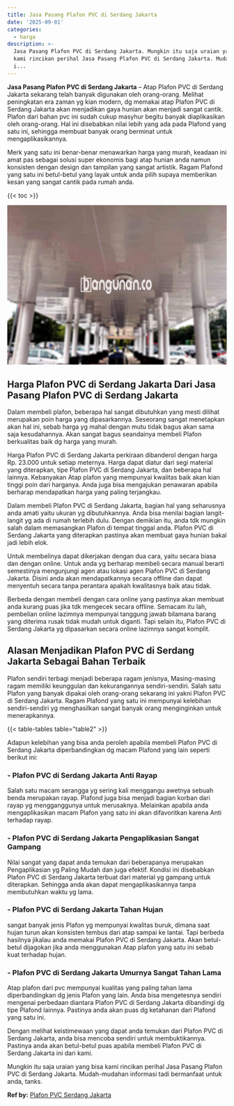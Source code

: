 ```yaml
---
title: Jasa Pasang Plafon PVC di Serdang Jakarta
date: '2025-09-01'
categories:
  - harga
description: >-
  Jasa Pasang Plafon PVC di Serdang Jakarta. Mungkin itu saja uraian yang bisa
  kami rincikan perihal Jasa Pasang Plafon PVC di Serdang Jakarta. Mudah-mudahan
  i...
---
```


**Jasa Pasang Plafon PVC di Serdang Jakarta** – Atap Plafon PVC di Serdang Jakarta sekarang telah banyak digunakan oleh orang-orang. Melihat peningkatan era zaman yg kian modern, dg memakai atap Plafon PVC di Serdang Jakarta akan menjadikan gaya hunian akan menjadi sangat cantik. Plafon dari bahan pvc ini sudah cukup masyhur begitu banyak diaplikasikan oleh orang-orang. Hal ini disebabkan nilai lebih yang ada pada Plafond yang satu ini, sehingga membuat banyak orang berminat untuk mengaplikasikannya.

Merk yang satu ini benar-benar menawarkan harga yang murah, keadaan ini amat pas sebagai solusi super ekonomis bagi atap hunian anda namun konsisten dengan design dan tampilan yang sangat artistik. Ragam Plafond yang satu ini betul-betul yang layak untuk anda pilih supaya memberikan kesan yang sangat cantik pada rumah anda.

{{< toc >}}

![Jasa Pasang Plafon PVC di Serdang Jakarta](/images/flafond-pvc-murah27.png)

## Harga Plafon PVC di Serdang Jakarta Dari Jasa Pasang Plafon PVC di Serdang Jakarta

Dalam membeli plafon, beberapa hal sangat dibutuhkan yang mesti dilihat merupakan poin harga yang dipasarkannya. Seseorang sangat menetapkan akan hal ini, sebab harga yg mahal dengan mutu tidak bagus akan sama saja kesudahannya. Akan sangat bagus seandainya membeli Plafon berkualitas baik dg harga yang murah.

Harga Plafon PVC di Serdang Jakarta perkiraan dibanderol dengan harga Rp. 23.000 untuk setiap meternya. Harga dapat diatur dari segi material yang diterapkan, tipe Plafon PVC di Serdang Jakarta, dan beberapa hal lainnya. Kebanyakan Atap plafon yang mempunyai kwalitas baik akan kian tinggi poin dari harganya. Anda juga bisa mengajukan penawaran apabila berharap mendapatkan harga yang paling terjangkau.

Dalam membeli Plafon PVC di Serdang Jakarta, bagian hal yang seharusnya anda amati yaitu ukuran yg dibutuhkannya. Anda bisa menilai bagian langit-langit yg ada di rumah terlebih dulu. Dengan demikian itu, anda tdk mungkin salah dalam memasangkan Plafon di tempat tinggal anda. Plafon PVC di Serdang Jakarta yang diterapkan pastinya akan membuat gaya hunian bakal jadi lebih elok.

Untuk membelinya dapat dikerjakan dengan dua cara, yaitu secara biasa dan dengan online. Untuk anda yg berharap membeli secara manual berarti semestinya mengunjungi agen atau lokasi agen Plafon PVC di Serdang Jakarta. Disini anda akan mendapatkannya secara offline dan dapat menyentuh secara tanpa perantara apakah kwalitasnya baik atau tidak.

Berbeda dengan membeli dengan cara online yang pastinya akan membuat anda kurang puas jika tdk mengecek secara offline. Semacam itu lah, pembelian online lazimnya mempunyai tanggung jawab bilamana barang yang diterima rusak tidak mudah untuk diganti. Tapi selain itu, Plafon PVC di Serdang Jakarta yg dipasarkan secara online lazimnya sangat komplit.

## Alasan Menjadikan Plafon PVC di Serdang Jakarta Sebagai Bahan Terbaik

Plafon sendiri terbagi menjadi beberapa ragam jenisnya, Masing-masing ragam memiliki keunggulan dan kekurangannya sendiri-sendiri. Salah satu Plafon yang banyak dipakai oleh orang-orang sekarang ini yakni Plafon PVC di Serdang Jakarta. Ragam Plafond yang satu ini mempunyai kelebihan sendiri-sendiri yg menghasilkan sangat banyak orang menginginkan untuk menerapkannya.

{{< table-tables table="table2" >}}

Adapun kelebihan yang bisa anda peroleh apabila membeli Plafon PVC di Serdang Jakarta diperbandingkan dg macam Plafond yang lain seperti berikut ini:

### \- Plafon PVC di Serdang Jakarta Anti Rayap

Salah satu macam serangga yg sering kali menggangu awetnya sebuah benda merupakan rayap. Plafond juga bisa menjadi bagian korban dari rayap yg mengganggunya untuk merusaknya. Melainkan apabila anda mengaplikasikan macam Plafon yang satu ini akan difavoritkan karena Anti terhadap rayap.

### \- Plafon PVC di Serdang Jakarta Pengaplikasian Sangat Gampang

Nilai sangat yang dapat anda temukan dari beberapanya merupakan Pengaplikasian yg Paling Mudah dan juga efektif. Kondisi ini disebabkan Plafon PVC di Serdang Jakarta terbuat dari material yg gampang untuk diterapkan. Sehingga anda akan dapat mengaplikasikannya tanpa membutuhkan waktu yg lama.

### \- Plafon PVC di Serdang Jakarta Tahan Hujan

sangat banyak jenis Plafon yg mempunyai kwalitas buruk, dimana saat hujan turun akan konsisten tembus dari atap sampai ke lantai. Tapi berbeda hasilnya jikalau anda memakai Plafon PVC di Serdang Jakarta. Akan betul-betul dijagokan jika anda menggunakan Atap plafon yang satu ini sebab kuat terhadap hujan.

### \- Plafon PVC di Serdang Jakarta Umurnya Sangat Tahan Lama

Atap plafon dari pvc mempunyai kualitas yang paling tahan lama diperbandingkan dg jenis Plafon yang lain. Anda bisa mengetesnya sendiri mengenai perbedaan diantara Plafon PVC di Serdang Jakarta dibandingi dg tipe Plafond lainnya. Pastinya anda akan puas dg ketahanan dari Plafond yang satu ini.

Dengan melihat keistimewaan yang dapat anda temukan dari Plafon PVC di Serdang Jakarta, anda bisa mencoba sendiri untuk membuktikannya. Pastinya anda akan betul-betul puas apabila membeli Plafon PVC di Serdang Jakarta ini dari kami.

Mungkin itu saja uraian yang bisa kami rincikan perihal Jasa Pasang Plafon PVC di Serdang Jakarta. Mudah-mudahan informasi tadi bermanfaat untuk anda, tanks.

**Ref by:** [Plafon PVC Serdang Jakarta](https://id.wikipedia.org/wiki/Plafon)
